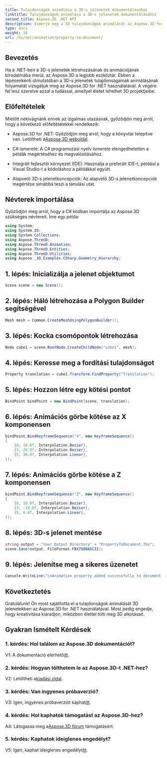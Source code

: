 ```yaml
---
title: Tulajdonságok animálása a 3D-s jelenetek dokumentálásához
linktitle: Tulajdonságok animálása a 3D-s jelenetek dokumentálásához
second_title: Aspose.3D .NET API
description: Ismerje meg a 3D tulajdonságok animálását az Aspose.3D for .NET segítségével. Lépésről lépésre szóló útmutató dinamikus jelenetek létrehozásához.
type: docs
weight: 10
url: /hu/net/animation/property-to-document/
---
```

## Bevezetés

Ha a .NET-ben a 3D-s jelenetek létrehozásának és animációjának birodalmába merül, az Aspose.3D a legjobb eszköztár. Ebben a lépésenkénti útmutatóban a 3D-s jelenetek tulajdonságainak animálásának folyamatát vizsgáljuk meg az Aspose.3D for .NET használatával. A végére fel lesz szerelve azzal a tudással, amellyel életet lehelhet 3D projektjeibe.

## Előfeltételek

Mielőtt nekivágnánk ennek az izgalmas utazásnak, győződjön meg arról, hogy a következő előfeltételekkel rendelkezik:

- Aspose.3D for .NET: Győződjön meg arról, hogy a könyvtár telepítve van. Letöltheti a[Aspose.3D weboldal](https://releases.aspose.com/3d/net/).

- C# ismerete: A C# programozási nyelv ismerete elengedhetetlen a példák megértéséhez és megvalósításához.

- Integrált fejlesztői környezet (IDE): Használja a preferált IDE-t, például a Visual Studio-t a kódoláshoz a példákkal együtt.

- Alapvető 3D-s jelenetkoncepciók: Az alapvető 3D-s jelenetkoncepciók megértése simábbá teszi a tanulási utat.

## Névterek importálása

Győződjön meg arról, hogy a C# kódban importálja az Aspose.3D szükséges névtereit. Íme egy példa:

```csharp
using System;
using System.IO;
using System.Collections;
using Aspose.ThreeD;
using Aspose.ThreeD.Animation;
using Aspose.ThreeD.Entities;
using Aspose.ThreeD.Utilities;
using Aspose._3D.Examples.CSharp.Geometry_Hierarchy;
```

## 1. lépés: Inicializálja a jelenet objektumot

```csharp
Scene scene = new Scene();
```

## 2. lépés: Háló létrehozása a Polygon Builder segítségével

```csharp
Mesh mesh = Common.CreateMeshUsingPolygonBuilder();
```

## 3. lépés: Kocka csomópontok létrehozása

```csharp
Node cube1 = scene.RootNode.CreateChildNode("cube1", mesh);
```

## 4. lépés: Keresse meg a fordítási tulajdonságot

```csharp
Property translation = cube1.Transform.FindProperty("Translation");
```

## 5. lépés: Hozzon létre egy kötési pontot

```csharp
BindPoint bindPoint = new BindPoint(scene, translation);
```

## 6. lépés: Animációs görbe kötése az X komponensen

```csharp
bindPoint.BindKeyframeSequence("X", new KeyframeSequence()
{
    {0, 10.0f, Interpolation.Bezier},
    {3, 20.0f, Interpolation.Bezier},
    {5, 30.0f, Interpolation.Linear},
});
```

## 7. lépés: Animációs görbe kötése a Z komponensen

```csharp
bindPoint.BindKeyframeSequence("Z", new KeyframeSequence()
{
    {0, 10.0f, Interpolation.Bezier},
    {3, -10.0f, Interpolation.Bezier},
    {5, 0.0f, Interpolation.Linear},
});
```

## 8. lépés: 3D-s jelenet mentése

```csharp
string output = "Your Output Directory" + "PropertyToDocument.fbx";
scene.Save(output, FileFormat.FBX7500ASCII);
```

## 9. lépés: Jelenítse meg a sikeres üzenetet

```csharp
Console.WriteLine("\nAnimation property added successfully to document.\nFile saved at " + output);
```

## Következtetés

Gratulálunk! Ön most sajátította el a tulajdonságok animálását 3D jelenetekben az Aspose.3D for .NET használatával. Most pedig engedje, hogy kreativitása kiáradjon, miközben élettel tölti meg 3D alkotásait.

## Gyakran Ismételt Kérdések

### 1. kérdés: Hol találom az Aspose.3D dokumentációt?

 V1: A dokumentáció elérhető[itt](https://reference.aspose.com/3d/net/).

### 2. kérdés: Hogyan tölthetem le az Aspose.3D-t .NET-hez?

 V2: Letöltheti a[kiadási oldal](https://releases.aspose.com/3d/net/).

### 3. kérdés: Van ingyenes próbaverzió?

 V3: Igen, ingyenes próbaverziót kaphat[itt](https://releases.aspose.com/).

### 4. kérdés: Hol kaphatok támogatást az Aspose.3D-hez?

 A4: Látogassa meg a[Aspose.3D fórum](https://forum.aspose.com/c/3d/18) támogatásért.

### 5. kérdés: Kaphatok ideiglenes engedélyt?

 V5: Igen, kaphat ideiglenes engedélyt[itt](https://purchase.aspose.com/temporary-license/).